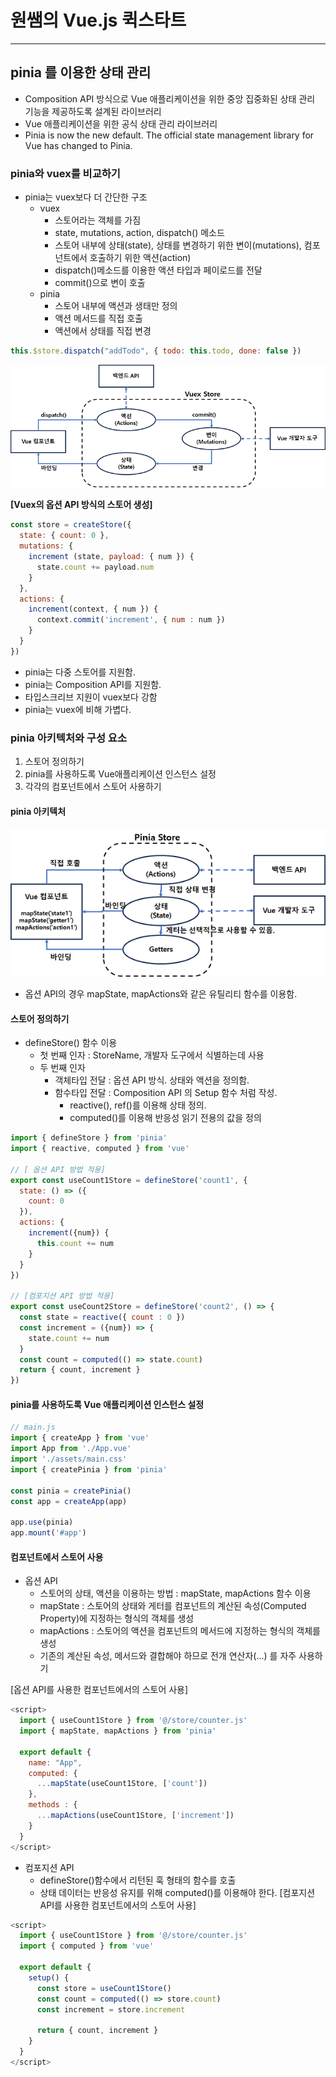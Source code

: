 # 원쌤의 Vue.js 퀵스타트
---
## pinia 를 이용한 상태 관리
* Composition API 방식으로 Vue 애플리케이션을 위한 중앙 집중화된 상태 관리 기능을 제공하도록 설계된 라이브러리
* Vue 애플리케이션을 위한 공식 상태 관리 라이브러리
* Pinia is now the new default. The official state management library for Vue has changed to Pinia.

### pinia와 vuex를 비교하기
* pinia는 vuex보다 더 간단한 구조
  * vuex
    * 스토어라는 객체를 가짐
    * state, mutations, action, dispatch() 메소드
    * 스토어 내부에 상태(state), 상태를 변경하기 위한 변이(mutations), 컴포넌트에서 호출하기 위한 액션(action)
    * dispatch()메소드를 이용한 액션 타입과 페이로드를 전달
    * commit()으로 변이 호출
  * pinia
    * 스토어 내부에 액션과 생태만 정의
    * 액션 메서드를 직접 호출
    * 액션에서 상태를 직접 변경
```javascript
this.$store.dispatch("addTodo", { todo: this.todo, done: false })
```
![Vuex 아키텍쳐](img.png)

**[Vuex의 옵션 API 방식의 스토어 생성]**
```javascript
const store = createStore({
  state: { count: 0 },
  mutations: {
    increment (state, payload: { num }) {
      state.count += payload.num  
    }
  },
  actions: {
    increment(context, { num }) {
      context.commit('increment', { num : num })  
    }  
  }  
})
```

* pinia는 다중 스토어를 지원함.
* pinia는 Composition API를 지원함.
* 타입스크리브 지원이 vuex보다 강함
* pinia는 vuex에 비해 가볍다.

### pinia 아키텍처와 구성 요소
1. 스토어 정의하기
2. pinia를 사용하도록 Vue애플리케이션 인스턴스 설정
3. 각각의 컴포넌트에서 스토어 사용하기

#### pinia 아키텍처
![pinia 아키텍처(옵션 API를 사용하는 경우)](img_1.png)
* 옵션 API의 경우 mapState, mapActions와 같은 유틸리티 함수를 이용함.

#### 스토어 정의하기
* defineStore() 함수 이용
  * 첫 번째 인자 : StoreName, 개발자 도구에서 식별하는데 사용
  * 두 번째 인자
    * 객체타입 전달 : 옵션 API 방식. 상태와 액션을 정의함.
    * 함수타입 전달 : Composition API 의 Setup 함수 처럼 작성. 
      * reactive(), ref()를 이용해 상태 정의.
      * computed()를 이용해 반응성 읽기 전용의 값을 정의
```javascript
import { defineStore } from 'pinia'
import { reactive, computed } from 'vue'

// [ 옵션 API 방법 적용]
export const useCount1Store = defineStore('count1', {
  state: () => ({
    count: 0  
  }),
  actions: {
    increment({num}) {
      this.count += num  
    }  
  }  
})

// [컴포지션 API 방법 적용]
export const useCount2Store = defineStore('count2', () => {
  const state = reactive({ count : 0 })
  const increment = ({num}) => {
    state.count += num
  }
  const count = computed(() => state.count)
  return { count, increment }  
})
```
#### pinia를 사용하도록 Vue 애플리케이션 인스턴스 설정
```javascript
// main.js
import { createApp } from 'vue'
import App from './App.vue'
import './assets/main.css'
import { createPinia } from 'pinia'

const pinia = createPinia()
const app = createApp(app)

app.use(pinia)
app.mount('#app')
```

#### 컴포넌트에서 스토어 사용
* 옵션 API
  * 스토어의 상태, 액션을 이용하는 방법 : mapState, mapActions 함수 이용
  * mapState : 스토어의 상태와 게터를 컴포넌트의 계산된 속성(Computed Property)에 지정하는 형식의 객체를 생성
  * mapActions : 스토어의 액션을 컴포넌트의 메서드에 지정하는 형식의 객체를 생성
  * 기존의 계산된 속성, 메서드와 결합해야 하므로 전개 연산자(...) 를 자주 사용하기

[옵션 API를 사용한 컴포넌트에서의 스토어 사용]
```javascript
<script>
  import { useCount1Store } from '@/store/counter.js'
  import { mapState, mapActions } from 'pinia'
  
  export default {
    name: "App",
    computed: {
      ...mapState(useCount1Store, ['count'])    
    },
    methods : {
      ...mapActions(useCount1Store, ['increment'])    
    }    
  }
</script>
```
* 컴포지션 API
  * defineStore()함수에서 리턴된 훅 형태의 함수를 호출
  * 상태 데이터는 반응성 유지를 위해 computed()를 이용해야 한다.
[컴포지션 API를 사용한 컴포넌트에서의 스토어 사용]
```javascript
<script>
  import { useCount1Store } from '@/store/counter.js'
  import { computed } from 'vue'
  
  export default {
    setup() {
      const store = useCount1Store()
      const count = computed(() => store.count)
      const increment = store.increment
      
      return { count, increment }  
    }  
  }
</script>
```
